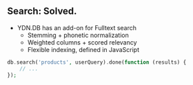 ##  Search: Solved.

* <!-- .element: class="fragment" --> YDN.DB has an add-on for Fulltext search <!-- .element: class="fragment" -->
	* Stemming + phonetic normalization
	* Weighted columns + scored relevancy
	* Flexible indexing, defined in JavaScript

```php
db.search('products', userQuery).done(function (results) {
	// ...
});
```
<!-- .element: class="fragment" -->
